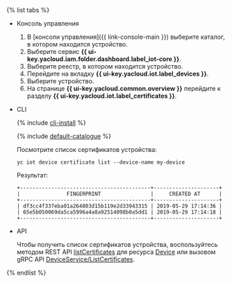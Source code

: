 {% list tabs %}

- Консоль управления

   1. В [консоли управления]({{ link-console-main }}) выберите каталог, в котором находится устройство.
   1. Выберите сервис **{{ ui-key.yacloud.iam.folder.dashboard.label_iot-core }}**.
   1. Выберите реестр, в котором находится устройство.
   1. Перейдите на вкладку **{{ ui-key.yacloud.iot.label_devices }}**.
   1. Выберите устройство.
   1. На странице **{{ ui-key.yacloud.common.overview }}** перейдите к разделу **{{ ui-key.yacloud.iot.label_certificates }}**.

- CLI

  {% include [cli-install](../cli-install.md) %}

  {% include [default-catalogue](../default-catalogue.md) %}

  Посмотрите список сертификатов устройства:

  ```
  yc iot device certificate list --device-name my-device
  ```

  Результат:

  ```
  +------------------------------------------+---------------------+
  |               FINGERPRINT                |     CREATED AT      |
  +------------------------------------------+---------------------+
  | df3cc4f337eba01a264803d15b119e2d33943315 | 2019-05-29 17:14:36 |
  | 65e5b050069da5ca5996a4a8a92514098b0a5dd1 | 2019-05-29 17:14:18 |
  +------------------------------------------+---------------------+
  ```

- API

  Чтобы получить список сертификатов устройства, воспользуйтесь методом REST API [listCertificates](../../iot-core/api-ref/Device/listCertificates.md) для ресурса [Device](../../iot-core/api-ref/Device/index.md) или вызовом gRPC API [DeviceService/ListCertificates](../../iot-core/api-ref/grpc/device_service.md#ListCertificates).

{% endlist %}